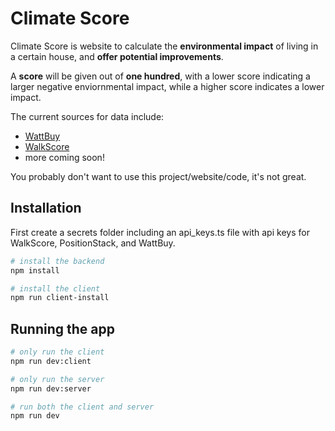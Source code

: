 # Climate Score
Climate Score is website to calculate the **environmental impact** of living in a certain house, and **offer potential improvements**.

A **score** will be given out of **one hundred**, with a lower score indicating a larger negative enviornmental impact, while a higher score indicates a lower impact.

The current sources for data include: 
* [WattBuy](https://wattbuy.readme.io/) 
* [WalkScore](https://www.walkscore.com/)
* more coming soon! 

You probably don't want to use this project/website/code, it's not great.

## Installation
First create a secrets folder including an api_keys.ts file with api keys for WalkScore, PositionStack, and WattBuy. 

```bash
# install the backend
npm install

# install the client
npm run client-install
```



## Running the app
```bash
# only run the client
npm run dev:client

# only run the server
npm run dev:server

# run both the client and server
npm run dev
```
